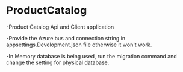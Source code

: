 # ProductCatalog

-Product Catalog Api and Client application

-Provide the Azure bus and connection string in appsettings.Development.json file otherwise it won't work.

-In Memory database is being used, run the migration command and change the setting for physical database.
